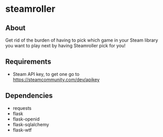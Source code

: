 # steamroller

## About

Get rid of the burden of having to pick which game in your Steam library you want to play next by having Steamroller pick for you!

## Requirements

* Steam API key, to get one go to https://steamcommunity.com/dev/apikey

## Dependencies

* requests
* flask
* flask-openid
* flask-sqlalchemy
* flask-wtf
